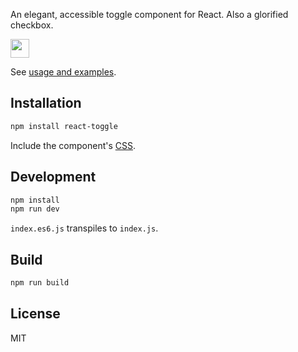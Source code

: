 An elegant, accessible toggle component for React. Also a glorified checkbox.

<img src="http://i.imgur.com/qNV79rp.png" height="30px" />

See [usage and examples](http://instructure-react.github.io/react-toggle/).

## Installation

```bash
npm install react-toggle
```

Include the component's [CSS](https://raw.githubusercontent.com/instructure-react/react-toggle/master/example/styles.css).

## Development

```javascript
npm install
npm run dev
```

`index.es6.js` transpiles to `index.js`.

## Build

```javascript
npm run build
```

## License

MIT
